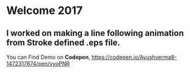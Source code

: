 Welcome 2017
===================


I worked on making a line following animation from Stroke defined .eps file. 
----------
You can Find Demo on **Codepen**, https://codepen.io/Ayushverma8-1472317874/pen/vyoPNR



